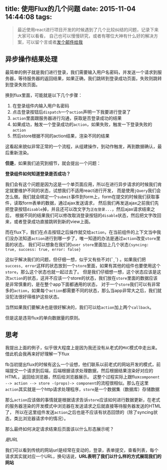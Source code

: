 title: 使用Flux的几个问题
date: 2015-11-04 14:44:08
tags:
---

> 最近使用react进行项目开发的时候遇到了几个比较纠结的问题，记录下来大家可以看看，
自己也可以慢慢研究，或者有哪位大神有什么好的解决方案，可以留个言或者[发个邮件给我](mailto:jokcylou@hotmail.com)

## 异步操作结果处理
最简单的例子就是我们进行登录，我们需要输入用户名密码，并发送一个请求到服务器，等待服务器的返回结果，如果正确，我们跳转到登录成功页面，失败则跳转到登录失败页面。

换到flux里面，可能就是以下几个步骤：

1. 在登录组件内输入用户名密码
2. 点击登录按钮后`dispatch`一个`action`声明一下我要进行登录了
3. `action`里面跟服务器进行沟通，获取是否登录成功的结果
4. 如果成功，触发一个登录成功的`action`，如果失败，触发一下登录失败的`action`
5. 然后store根据不同的action结果，渲染不同的结果

这看起来貌似非常正常的一个流程，从组建操作，到动作触发，再到数据确认，最后重新渲染。

**但是**，如果我们追究到细节，就会提出一个问题：

**登录组件如何知道登录是否成功？**

我们会有这个问题是因为这是一个单页面应用，所以在进行异步请求的时候我们肯定就要维护不同的状态，试想我们不适用react进行开发，
而是使用`jQuery`我们会怎么做。我们就会绑定一个`submit`事件到form上，form在提交的时候我们获取事件，读取form表单的数据，通过ajax发送请求，
然后我们再发送ajax之前我们先把登录按钮`disable`掉，并且还可以改文字为`正在登录...`，然后ajax请求结束之后，
根据不同的结果我们可以修改取消登录按钮的`disable`状态，然后把文字改回来，或者登录成功直接跳转到新的view上面。

而在flux下，我们在点击按钮之后操作就交给`action`，在当前组件的上下文当中我们没办法知道`action`进行到哪一步了，唯一知道的办法是通过`action`改变`store`里面的状态。
我们可以想象在我们的`user store`里面加上几个状态`{syncing: true, success: true, error: false}`

这似乎解决我们的问题，但仔细一想，似乎又有些不对(ˇˍˇ) 。如果我们把`success, error`这样的状态放到一个`store`里面，如果有其他的组件也要使用这个`store`，那么这个状态也就一起过去了。
但是我们仔细想一想，这个状态应该是这次`action`的状态，这并不应该一个store的状态，我们放在`store`里面的数据应该是非常慎重的，是在整个app下面都通用的状态，
对于一个`store`我们可以有非常多的`action`，如果每个`action`都需要不同的状态，那么当app非常大之后，我们就没犯法很好得维护这些状态。

当然如果我们要解决也是很好解决的，我们可以给`action`加上两个`callback`。

但是这是违背flux的单向数据量的原则。

## 思考
我提出上面的例子，似乎很大程度上是因为我还没有从老式的`MVC`模式中走出来。借此机会我再来好好理解一下flux

fb当初提出flux的时候有这么一个设想，他们联系以前老式的网站开发的模式，前端提交一个请求到后端，后端根据请求处理数据，然后根据结果渲染好对应的HTML，返回给浏览器，然后给浏览器展示。
这整个过程实际上跟flux`component --> action --> store -(props)-> component`的流程很相似。那么在这里`action`其实就是一个http请求处理程序，`store`是一个数据集（数据库）存储数据

那么`action`应该做的事情就是根据请求告诉`store`应该如何进行数据更新，在老式的服务器渲染的开发模式中浏览器在发送请求之后就直接等待服务器发送的HTML了，
所以在这里组件发送`action`之后也是不应该有状态回馈的（除了syncing状态，类比浏览器请求中的情况）。

那么最终如何决定请求结束后页面该以什么形态展示呢？

*是URL*

我们可以看到传统的网站url是经常在变动的，登录，表单提交，查看列表，每个请求其实就对应一个URL，换句话说，**URL表明了我们以什么样的方式展现我们的网站**

